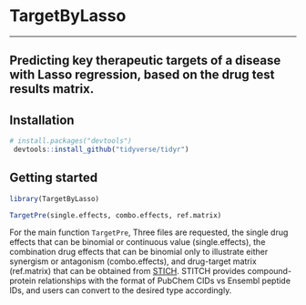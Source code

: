 # TargetByLasso
---
Predicting key therapeutic targets of a disease with Lasso regression, based on the drug test results matrix.
---
## Installation
```R
# install.packages("devtools")
 devtools::install_github("tidyverse/tidyr")
```
## Getting started

``` r
library(TargetByLasso)

TargetPre(single.effects, combo.effects, ref.matrix)
```
For the main function `TargetPre`, Three files are requested, the single drug effects that can be binomial or continuous value (single.effects), the combination drug effects that can be binomial only to illustrate either synergism or antagonism (combo.effects), and drug-target matrix (ref.matrix) that can be obtained from [STICH](http://stitch.embl.de/cgi/download.pl?UserId=UfyynCSx9VZy&sessionId=TpAyudNTkNKq). STITCH provides compound-protein relationships with the format of PubChem CIDs vs Ensembl peptide IDs, and users can convert to the desired type accordingly.
